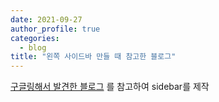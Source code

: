 ```yaml
---
date: 2021-09-27
author_profile: true
categories:
  - blog
title: "왼쪽 사이드바 만들 때 참고한 블로그"
---
```

[구글링해서 발견한 블로그](https://ansohxxn.github.io/blog/category/#-%EA%B5%AC%EC%A1%B0) 를 참고하여 sidebar를 제작

